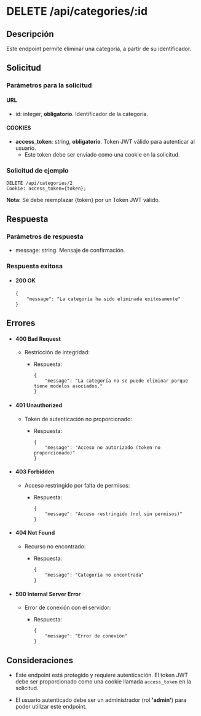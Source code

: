 # DELETE /api/categories/:id

## Descripción

Este endpoint permite eliminar una categoría, a partir de su identificador.

## Solicitud

### Parámetros para la solicitud

#### URL

- id: integer, **obligatorio**. Identificador de la categoría.

#### COOKIES

- **access_token**: string, **obligatorio**. Token JWT válido para autenticar al usuario.
  - Este token debe ser enviado como una cookie en la solicitud.

### Solicitud de ejemplo

```
DELETE /api/categories/2
Cookie: access_token={token};
```

**Nota:** Se debe reemplazar {token} por un Token JWT válido.

## Respuesta

### Parámetros de respuesta

- message: string. Mensaje de confirmación.

### Respuesta exitosa

- #### 200 OK

  ```
  {
      "message": "La categoría ha sido eliminada exitosamente"
  }
  ```

## Errores

- #### 400 Bad Request

  - Restricción de integridad:

    - Respuesta:

      ```
      {
          "message": "La categoría no se puede eliminar porque tiene modelos asociados."
      }
      ```

- #### 401 Unauthorized

  - Token de autenticación no proporcionado:

    - Respuesta:

      ```
      {
          "message": "Acceso no autorizado (token no proporcionado)"
      }
      ```

- #### 403 Forbidden

  - Acceso restringido por falta de permisos:

    - Respuesta:

      ```
      {
          "message": "Acceso restringido (rol sin permisos)"
      }
      ```

- #### 404 Not Found

  - Recurso no encontrado:

    - Respuesta:

      ```
      {
          "message": "Categoría no encontrada"
      }
      ```

- #### 500 Internal Server Error

  - Error de conexión con el servidor:

    - Respuesta:

      ```
      {
          "message": "Error de conexión"
      }
      ```

## Consideraciones

- Este endpoint está protegido y requiere autenticación. El token JWT debe ser proporcionado como una cookie llamada `access_token` en la solicitud.

- El usuario autenticado debe ser un administrador (rol **'admin'**) para poder utilizar este endpoint.

